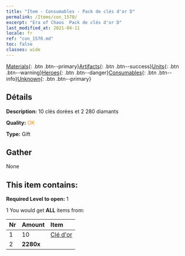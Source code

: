 ```yaml
---
title: "Item - Consumables - Pack de clés d'or D"
permalink: /Items/con_1570/
excerpt: "Era of Chaos  Pack de clés d'or D"
last_modified_at: 2021-04-11
locale: fr
ref: "con_1570.md"
toc: false
classes: wide
---
```

 [Materials](/fr/Items/){: .btn .btn--primary}[Artifacts](/fr/Items/Artifacts/){: .btn .btn--success}[Units](/fr/Items/Units/){: .btn .btn--warning}[Heroes](/fr/Items/Heroes/){: .btn .btn--danger}[Consumables](/fr/Items/Consumables/){: .btn .btn--info}[Unknown](/fr/Items/Unknown/){: .btn .btn--primary}

## Détails
 **Description:** 10 clés dorées et 2 280 diamants

 **Quality:** <span style="color: #FF8C00">OK</span>

 **Type:** Gift

## Gather

  None

## This item contains:

 **Required Level to open:** 1

 1 You would get **ALL** items  from:

  | Nr | Amount |     Item    |
  |:---|:-------|:------------|
  | 1 | 10 | [Clé d'or](/fr/Items/con_783/) | 
  | 2 |  **2280x** | <i class="fas fa-gem"/> |  | 
